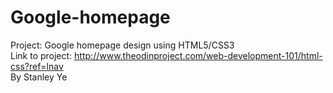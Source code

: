 # Google-homepage 
Project: Google homepage design using HTML5/CSS3 <br>
Link to project: http://www.theodinproject.com/web-development-101/html-css?ref=lnav <br>
By Stanley Ye

